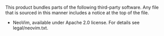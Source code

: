 This product bundles parts of the following third-party software. Any file that is sourced in this manner includes a notice at the top of the file.
- NeoVim, available under Apache 2.0 license. For details see legal/neovim.txt.